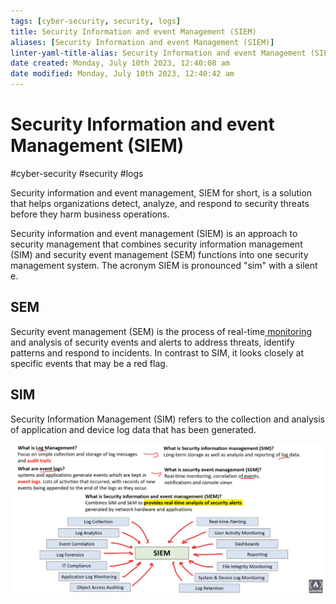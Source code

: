 ```yaml
---
tags: [cyber-security, security, logs]
title: Security Information and event Management (SIEM)
aliases: [Security Information and event Management (SIEM)]
linter-yaml-title-alias: Security Information and event Management (SIEM)
date created: Monday, July 10th 2023, 12:40:08 am
date modified: Monday, July 10th 2023, 12:40:42 am
---
```

# Security Information and event Management (SIEM)
#cyber-security #security #logs 

Security information and event management, SIEM for short, is a solution that helps organizations detect, analyze, and respond to security threats before they harm business operations.

Security information and event management (SIEM) is an approach to security management that combines security information management (SIM) and security event management (SEM) functions into one security management system. The acronym SIEM is pronounced "sim" with a silent e.

## SEM
Security event management (SEM) is the process of real-time[ monitoring](%20monitoring) and analysis of security events and alerts to address threats, identify patterns and respond to incidents. In contrast to SIM, it looks closely at specific events that may be a red flag.

## SIM
Security Information Management (SIM) refers to the collection and analysis of application and device log data that has been generated. 

![](Attachments/Pasted%20image%2020230609194135.png)